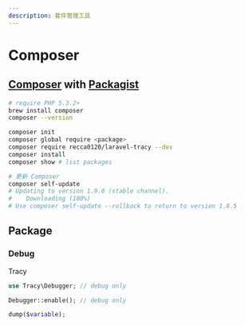 ```yaml
---
description: 套件管理工具
---
```


# Composer

## [Composer](https://getcomposer.org/) with [Packagist](https://packagist.org/)

```bash
# require PHP 5.3.2+
brew install composer
composer --version

composer init
composer global require <package>
composer require recca0120/laravel-tracy --dev
composer install
composer show # list packages

# 更新 Composer
composer self-update                                         
# Updating to version 1.9.0 (stable channel).
#    Downloading (100%)         
# Use composer self-update --rollback to return to version 1.8.5
```

## Package

### Debug

Tracy

```php
use Tracy\Debugger; // debug only

Debugger::enable(); // debug only

dump($variable);
```

